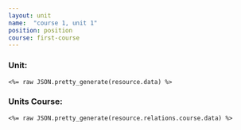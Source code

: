 ```yaml
---
layout: unit
name:  "course 1, unit 1"
position: position
course: first-course
--- 
```


### Unit:
```
<%= raw JSON.pretty_generate(resource.data) %>
```

### Units Course: 

```
<%= raw JSON.pretty_generate(resource.relations.course.data) %>
```